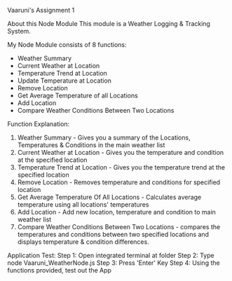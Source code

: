 Vaaruni's Assignment 1

About this Node Module
This module is a Weather Logging & Tracking System.

My Node Module consists of 8 functions: 
- Weather Summary
- Current Weather at Location
- Temperature Trend at Location
- Update Temperature at Location
- Remove Location
- Get Average Temperature of all Locations
- Add Location
- Compare Weather Conditions Between Two Locations

Function Explanation:
1. Weather Summary - Gives you a summary of the Locations, Temperatures & Conditions in the main weather list 
2. Current Weather at Location - Gives you the temperature and condition at the specified location
3. Temperature Trend at Location - Gives you the temperature trend at the specified location
4. Remove Location - Removes temperature and conditions for specified location
5. Get Average Temperature Of All Locations - Calculates average temperature using all locations' temperatures
6. Add Location - Add new location, temperature and condition to main weather list
7. Compare Weather Conditions Between Two Locations - compares the temperatures and conditions between two specified locations and displays temperature & condition differences. 

Application Test:
Step 1: Open integrated terminal at folder
Step 2: Type node Vaaruni_WeatherNode.js
Step 3: Press 'Enter' Key
Step 4: Using the functions provided, test out the App



